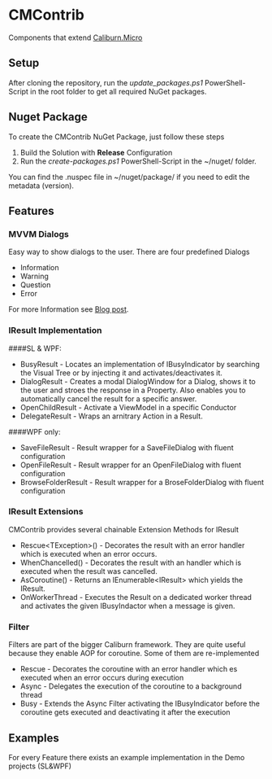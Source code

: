 # CMContrib
 Components that extend [Caliburn.Micro](http://caliburnmicro.codeplex.com/)

## Setup
After cloning the repository, run the *update_packages.ps1* PowerShell-Script in the root folder to get all required NuGet packages.

## Nuget Package
To create the CMContrib NuGet Package, just follow these steps 

1. Build the Solution with **Release** Configuration
2. Run the *create-packages.ps1* PowerShell-Script in the ~/nuget/ folder. 

You can find the .nuspec  file in ~/nuget/package/ if you need to edit the metadata (version).

## Features
### MVVM Dialogs
Easy way to show dialogs to the user. There are four predefined Dialogs

- Information
- Warning
- Question
- Error
 
For more Information see [Blog post](http://kmees.github.com/blog/2011/06/16/mvvm-dialogs-with-caliburn-dot-micro/).


### IResult Implementation

####SL & WPF:

- BusyResult - Locates an implementation of IBusyIndicator by searching the Visual Tree or by injecting it and activates/deactivates it.
- DialogResult - Creates a modal DialogWindow for a Dialog, shows it to the user and stroes the response in a Property. Also enables you to automatically cancel the result for a specific answer.
- OpenChildResult - Activate a ViewModel in a specific Conductor
- DelegateResult - Wraps an arnitrary Action in a Result.

####WPF only:

- SaveFileResult - Result wrapper for a SaveFileDialog with fluent configuration
- OpenFileResult - Result wrapper for an OpenFileDialog with fluent configuration
- BrowseFolderResult - Result wrapper for a BroseFolderDialog with fluent configuration

### IResult Extensions
CMContrib provides several chainable Extension Methods for IResult

- Rescue&lt;TException&gt;() - Decorates the result with an error handler which is executed when an error occurs.
- WhenChancelled() - Decorates the result with an handler which is executed when the result was cancelled.
- AsCoroutine() - Returns an IEnumerable&lt;IResult&gt; which yields the IResult.
- OnWorkerThread - Executes the Result on a dedicated worker thread and activates the given IBusyIndactor when a message is given.

### Filter
Filters are part of the bigger Caliburn framework. They are quite useful because they enable AOP for coroutine. Some of them are re-implemented

- Rescue - Decorates the coroutine with an error handler which es executed when an error occurs during execution
- Async - Delegates the execution of the coroutine to a background thread
- Busy - Extends the Async Filter activating the IBusyIndicator before the coroutine gets executed and deactivating it after the execution

## Examples
For every Feature there exists an example implementation in the Demo projects (SL&WPF)
